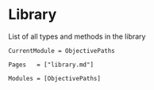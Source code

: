 # Library

List of all types and methods in the library

```@meta
CurrentModule = ObjectivePaths
```


```@index
Pages   = ["library.md"]
```

```@autodocs
Modules = [ObjectivePaths]
```